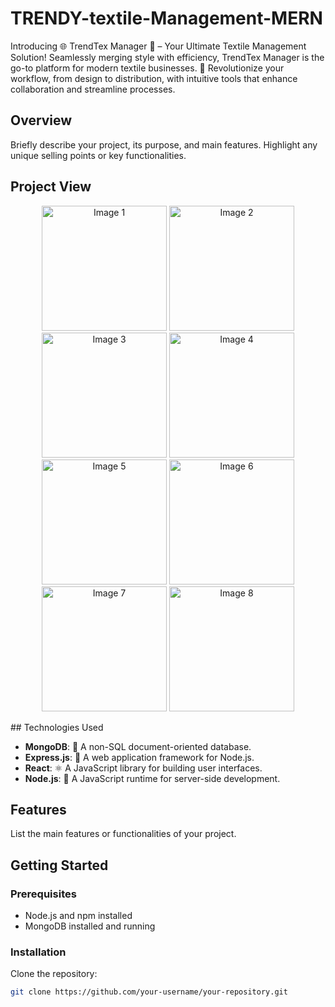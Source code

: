 # TRENDY-textile-Management-MERN
Introducing 🌐 TrendTex Manager 🧵 – Your Ultimate Textile Management Solution! Seamlessly merging style with efficiency, TrendTex Manager is the go-to platform for modern textile businesses. 🚀 Revolutionize your workflow, from design to distribution, with intuitive tools that enhance collaboration and streamline processes. 

## Overview

Briefly describe your project, its purpose, and main features. Highlight any unique selling points or key functionalities.

## Project View
<p align="center">
  <img src="https://github.com/tharulan/TRENDY-textile-Management-MERN/assets/110823023/f92e13cf-0396-440c-9f51-ee0ed5f9ca45" alt="Image 1" width="200"/>
  <img src="https://github.com/tharulan/TRENDY-textile-Management-MERN/assets/110823023/69142bc4-a2d8-477d-843d-f851511b475f" alt="Image 2" width="200"/>
  <img src="https://github.com/tharulan/TRENDY-textile-Management-MERN/assets/110823023/d1ef6409-6d78-47dd-b738-21cace39d979" alt="Image 3" width="200"/>
  <img src="https://github.com/tharulan/TRENDY-textile-Management-MERN/assets/110823023/709983f7-6bd5-43c1-8971-298cf9085d63" alt="Image 4" width="200"/>
  <img src="https://github.com/tharulan/TRENDY-textile-Management-MERN/assets/110823023/a07f57f6-6f4a-448b-aa16-80976dc1cdda" alt="Image 5" width="200"/>
  <img src="https://github.com/tharulan/TRENDY-textile-Management-MERN/assets/110823023/a96ac330-d68d-428c-a5bc-3b0229b74081" alt="Image 6" width="200"/>
  <img src="https://github.com/tharulan/TRENDY-textile-Management-MERN/assets/110823023/1d566ba3-d519-41b6-a391-3309f4f458a4" alt="Image 7" width="200"/>
  <img src="https://github.com/tharulan/TRENDY-textile-Management-MERN/assets/110823023/a0e6116f-c4bc-42a3-86e5-f3928208d8a1" alt="Image 8" width="200"/>
</p>
## Technologies Used

- **MongoDB**: 🍃 A non-SQL document-oriented database.
- **Express.js**: 🚀 A web application framework for Node.js.
- **React**: ⚛️ A JavaScript library for building user interfaces.
- **Node.js**: 🚂 A JavaScript runtime for server-side development.

## Features

List the main features or functionalities of your project.

## Getting Started

### Prerequisites

- Node.js and npm installed
- MongoDB installed and running

### Installation

Clone the repository:

```bash
git clone https://github.com/your-username/your-repository.git
